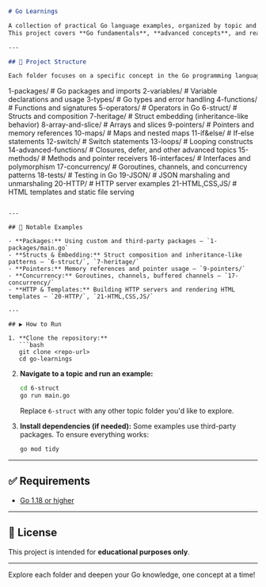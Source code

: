```markdown
# Go Learnings

A collection of practical Go language examples, organized by topic and feature.  
This project covers **Go fundamentals**, **advanced concepts**, and real-world **applications**, including **HTTP servers** and **HTML/CSS/JS integration**.

---

## 📁 Project Structure

Each folder focuses on a specific concept in the Go programming language:
```

1-packages/ # Go packages and imports
2-variables/ # Variable declarations and usage
3-types/ # Go types and error handling
4-functions/ # Functions and signatures
5-operators/ # Operators in Go
6-struct/ # Structs and composition
7-heritage/ # Struct embedding (inheritance-like behavior)
8-array-and-slice/ # Arrays and slices
9-pointers/ # Pointers and memory references
10-maps/ # Maps and nested maps
11-if\&else/ # If-else statements
12-switch/ # Switch statements
13-loops/ # Looping constructs
14-advanced-functions/ # Closures, defer, and other advanced topics
15-methods/ # Methods and pointer receivers
16-interfaces/ # Interfaces and polymorphism
17-concurrency/ # Goroutines, channels, and concurrency patterns
18-tests/ # Testing in Go
19-JSON/ # JSON marshaling and unmarshaling
20-HTTP/ # HTTP server examples
21-HTML,CSS,JS/ # HTML templates and static file serving

````

---

## 🚀 Notable Examples

- **Packages:** Using custom and third-party packages — `1-packages/main.go`
- **Structs & Embedding:** Struct composition and inheritance-like patterns — `6-struct/`, `7-heritage/`
- **Pointers:** Memory references and pointer usage — `9-pointers/`
- **Concurrency:** Goroutines, channels, buffered channels — `17-concurrency/`
- **HTTP & Templates:** Building HTTP servers and rendering HTML templates — `20-HTTP/`, `21-HTML,CSS,JS/`

---

## ▶️ How to Run

1. **Clone the repository:**
   ```bash
   git clone <repo-url>
   cd go-learnings
````

2. **Navigate to a topic and run an example:**

   ```bash
   cd 6-struct
   go run main.go
   ```

   Replace `6-struct` with any other topic folder you'd like to explore.

3. **Install dependencies (if needed):**
   Some examples use third-party packages. To ensure everything works:

   ```bash
   go mod tidy
   ```

---

## ✅ Requirements

- [Go 1.18 or higher](https://go.dev/dl/)

---

## 📄 License

This project is intended for **educational purposes only**.

---

Explore each folder and deepen your Go knowledge, one concept at a time!
